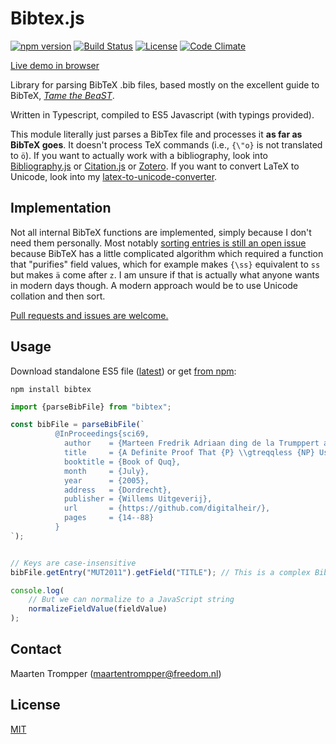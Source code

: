 # Bibtex.js

[![npm version](https://badge.fury.io/js/bibtex.svg)](https://www.npmjs.com/package/bibtex)
[![Build Status](https://travis-ci.org/digitalheir/bibtex-js.svg?branch=master)](https://travis-ci.org/digitalheir/bibtex-js)
[![License](https://img.shields.io/npm/l/bibtex.svg)](https://github.com/digitalheir/bibtex-js/blob/master/LICENSE)
[![Code Climate](https://codeclimate.com/github/digitalheir/bibtex-js/badges/gpa.svg)](https://codeclimate.com/github/digitalheir/bibtex-js)


[Live demo in browser](https://digitalheir.github.io/bibtex-js/)

Library for parsing BibTeX .bib files, based mostly on the excellent guide to BibTeX, [*Tame the BeaST*](http://tug.ctan.org/info/bibtex/tamethebeast/ttb_en.pdf). 

Written in Typescript, compiled to ES5 Javascript (with typings provided).

This module literally just parses a BibTex file and processes it **as far as BibTeX goes**. It doesn't process TeX commands (i.e., `{\"o}` is not translated to `ö`). If you want to actually work with a bibliography, look into [Bibliography.js](https://github.com/digitalheir/bibliography-js) or [Citation.js](https://github.com/larsgw/citation.js) or [Zotero](https://github.com/zotero/zotero). If you want to convert LaTeX to Unicode, look into my [latex-to-unicode-converter](https://github.com/digitalheir/latex-to-unicode-converter).

## Implementation
Not all internal BibTeX functions are implemented, simply because I don't need them personally. Most notably [sorting entries is still an open issue](https://github.com/digitalheir/bibtex-js/issues/1) because BibTeX has a little complicated algorithm which required a function that "purifies" field values, which for example makes `{\ss}` equivalent to `ss` but makes `ä` come after `z`. I am unsure if that is actually what anyone wants in modern days though. A modern approach would be to use Unicode collation and then sort.

[Pull requests and issues are welcome.](https://github.com/digitalheir/bibtex-js/issues)

## Usage

Download standalone ES5 file ([latest](https://github.com/digitalheir/bibtex-js/releases/latest)) or get [from npm](https://www.npmjs.com/package/bibtex):

```
npm install bibtex
```

```js
import {parseBibFile} from "bibtex";

const bibFile = parseBibFile(`
          @InProceedings{sci69,
            author    = {Marteen Fredrik Adriaan ding de la Trumppert and مهدي N\\"allen and henQuq, jr, Mathize},
            title     = {A Definite Proof That {P} \\gtreqqless {NP} Using Super-{T}uring Computation Near Big Black Holes},
            booktitle = {Book of Quq},
            month     = {July},
            year      = {2005},
            address   = {Dordrecht},
            publisher = {Willems Uitgeverij},
            url       = {https://github.com/digitalheir/},
            pages     = {14--88}
          }
`);


// Keys are case-insensitive
bibFile.getEntry("MUT2011").getField("TITLE"); // This is a complex BibTeX string

console.log(
    // But we can normalize to a JavaScript string
    normalizeFieldValue(fieldValue)
); 
```

## Contact
Maarten Trompper (<maartentrompper@freedom.nl>)

## License
[MIT](https://github.com/digitalheir/bibtex-js/blob/master/LICENSE)
